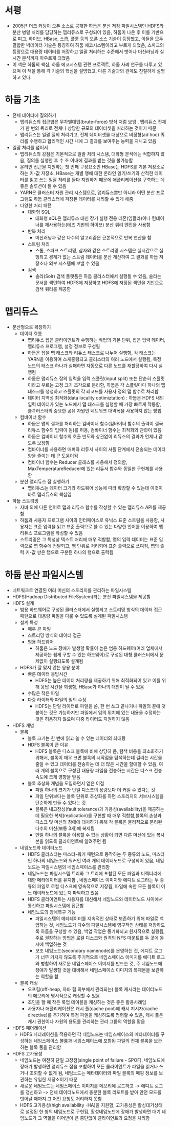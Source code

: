 # 서평
- 2005년 더크 커팅이 오픈 소스로 공개한 하둡은 분산 저장 파일시스템인 HDFS와 분산 병렬 처리를 담당하는 맵리듀스로 구성되어 있음, 하둡이 나온 후 이를 기반으로 피그, 하이브, HBase, 스쿱, 플룸 등의 오픈 소스 기술이 등장했고, 이들을 모두 결합한 빅데이터 기술은 통칭하여 하둡 에코시스템이라고 부르게 되었음, 스파크의 등장으로 대용량 데이터를 저장하고 일괄 처리하는 수준에서 벗어나 머신러닝과 실시간 분석까지 아우르게 되었음 
- 이 책은 하둡의 핵심, 하둡 에코시스템 관련 프로젝트, 하둡 사례 연구를 다루고 있으며 이 책을 통해 각 기술의 핵심을 설명했고, 다른 기술과의 관계도 친절하게 설명하고 있다.

# 하둡 기초
- 전체 데이터에 질의하기
  - 맵리듀스의 접근법은 무차별대입(brute-force) 방식 처럼 보임 , 맵리듀스 전체가 한 번의 쿼리로 전체나 상당한 규모의 데이터셋을 처리하는 것이기 때문 
  - 맵리듀스는 일괄 질의 처리기고, 전체 데이터셋을 대상으로 비정형(ad hoc) 쿼리를 수행하고 합리적인 시간 내에 그 결과를 보여주는 능력을 지니고 있음 
- 일괄 처리를 넘어서
  - 맵리듀스의 강점은 기본적으로 일괄 처리 시스템, 대화형 분석에는 적합하지 않음, 질의를 실행한 후 수 초 이내에 결과를 받는 것을 불가능함 
  - 온라인 접근을 지원하는 첫 번째 구성요소인 HBase는 HDFS를 기본 저장소로 하는 키-값 저장소, HBase는 개별 행에 대한 온라인 읽기/쓰기와 산적한 데이터를 읽고 쓰는 일괄 처리를 둘다 지원하기 때문에 애플리케이션을 구축하는 데 좋은 솔루션이 될 수 있음
  - YARN은 클러스터 자원 관리 시스템으로, 맵리듀스뿐만 아니라 어떤 분산 프로그램도 하둡 클러스터에 저장된 데이터를 처리할 수 있게 해줌 
  - 다양한 처리 패턴
    - 대화형 SQL
      - 대화형 sQL은 맵리듀스 대신 장기 실행 전용 데몬(임팔라)이나 컨테이너를 재사용하는(테즈 기반의 하이브) 분산 쿼리 엔진을 사용함 
    - 반복 처리
      - 머신러닝과 같은 다수의 알고리즘은 근본적으로 반복 연산을 함 
    - 스트림 처리
      - 스톰, 스파크 스트리밍, 삼자와 같은 스트리밍 시스템은 실시간으로 실행되고 경계가 없는 스트림 데이터를 분산 계산하여 그 결과를 하둡 저장소나 외부 시스템에 보낼 수 있음
    - 검색
      - 솔라(Solr) 검색 플랫폼은 하둡 클러스터에서 실행될 수 있음, 솔라는 문서를 색인하여 HDFS에 저장하고 HDFS에 저장된 색인을 기반으로 검색 쿼리를 제공함 

# 맵리듀스 
- 분산형으로 확장하기
  - 데이터 흐름
    - 맵리듀스 잡은 클라이언트가 수행하는 작업의 기본 단위, 잡은 입력 데이터, 맵리듀스 프로그램, 설정 정보로 구성됨
    - 하둡은 잡을 맵 태스크와 리듀스 태스크로 나누어 실행함, 각 태스크는 YARN을 이용하여 스케줄링되고 클러스터의 여러 노드에서 실행됨, 특정 노드의 태스크 하나가 실패하면 자동으로 다른 노드를 재할당하여 다시 실행됨 
    - 하둡은 맵리듀스 잡의 입력을 입력 스플릿(input split) 또는 단순히 스플릿이라고 부르는 고정 크기 조각으로 분리함, 하둡은 각 스플릿마다 하나의 맵 태스크를 생성하고 스플릿의 각 레코드를 사용자 정의 맵 함수로 처리함 
    - 데이터 지역성 최적화(data locality optimiztation) : 하둡은 HDFS 내의 입력 데이터가 있는 노드에서 맵 태스크를 실행할 때 가장 빠르게 작동함, 클ㄹ러스터의 중요한 공유 자원인 네트워크 대역폭을 사용하지 않는 방법 
  - 컴바이너 함수
    - 하둡은 맵의 결과를 처리하는 컴바이너 함수(컴바이너 함수의 출력이 결국 리듀스 함수의 입력이 됨)를 허용, 컴바이너 함수는 최적화와 관련이 있음 
    - 하둡은 컴바이너 함수의 호출 빈도와 상관없이 리듀스의 결과가 언제나 같도록 보장함 
    - 컴바이너를 사용하면 매퍼와 리듀서 사이의 셔플 단계에서 전송되는 데이터양을 줄이는 데 큰 도움이됨 
    - 컴바이너 함수는 Reducer 클래스를 사용해서 정의함, MaxTemperatureReducer에 있는 리듀서 함수와 동일한 구현체를 사용함 
  - 분산 맵리듀스 잡 실행하기
    - 맵리듀스는 데이터 크기와 하드웨어 성능에 따라 확장할 수 있는데 이것이 바로 맵리듀스의 핵심임
- 하둡 스트리밍
  - 자바 외에 다른 언어로 맵과 리듀스 함수를 작성할 수 있는 맵리듀스 API를 제공함
  - 하둡과 사용자 프로그램 사이의 인터페이스로 유닉스 표준 스트림을 사용함, 사용자는 표준 입력을 읽고 표준 출력으로 쓸 수 있는 다양한 언어를 이용하여 맵리듀스 프로그램을 작성할 수 있음 
  - 스트리밍은 그 특성상 텍스트 처리에 매우 적합함, 맵의 입력 데이터는 표준 입력으로 맵 함수에 전달되고, 행 단위로 처리되어 표준 출력으로 쓰여짐, 맵의 출력 키-값 쌍은 탭으로 구분된 하나의 행으로 출력됨

# 하둡 분산 파일시스템
- 네트워크로 연결된 여러 머신의 스토리지를 관리하는 파일시스템
- HDFS(Hadoop Distributed FileSystem)라는 분산 파일시스템을 제공함
- HDFS 설계
  - 범용 하드웨어로 구성된 클러스터에서 실행되고 스트리밍 방식의 데이터 접근 패턴으로 대용량 파일을 다룰 수 있도록 설계된 파일시스템
  - 설계 특성
    - 매우 큰 파일
    - 스트리밍 방식의 데이터 접근
    - 범용 하드웨어
      - 하둡은 노드 장애가 발생할 확률이 높은 범용 하드웨어(여러 업체에서 제공하는 쉽게 구할 수 있는 하드웨어)로 구성된 대형 클러스터에서 문제없이 실행되도록 설계됨 
  - HDFS가 잘 맞지 않는 응용 분야
    - 빠른 데이터 응답시간
      - HDFS는 높은 데이터 처리량을 제공하기 위해 최적화되어 있고 이를 위해 응답 시간을 희생함, HBase가 하나의 대안이 될 수 있음
    - 수많은 작은 파일
    - 다중 라이터와 파일의 임의 수정
      - HDFS는 단일 라이터로 파일을 씀, 한 번 쓰고 끝나거나 파일의 끝에 덧붙이는 것은 가능하지만 파일에서 임의 위치에 있는 내용을 수정하는 것은 허용하지 않으며 다중 라이터도 지원하지 않음
- HDFS 개념
    - 블록 
        - 블록 크기는 한 번에 읽고 쓸 수 있는 데이터의 최대량 
        - HDFS 블록이 큰 이유
            - HDFS 블록은 디스크 블록에 비해 상당히 큼, 탐색 비용을 최소화하기 위해서, 블록이 매우 크면 블록의 시작점을 탐색하는데 걸리는 시간을 줄일 수 있고 데이터를 전송하는 데 더 많은 시간을 할애할 수 있음, 여러 개의 블록으로 구성된 대용량 파일을 전송하는 시간은 디스크 전송 속도에 크게 영향을 받음
        - 블록 추상화 개념을 도입하면서 얻은 이점
            - 파일 하나의 크기가 단일 디스크의 용량보다 더 커질 수 있다는 것
            - 파일 단위보다는 블록 단위로 추상화를 하면 스토리지의 서브시스템을 단순하게 만들 수 있다는 것 
            - 블록은 내고장성(fault tolerance)과 가용성(availability)을 제공하는 데 필요한 복제(replication)를 구현할 때 매우 적합함,블록의 손상과 디스크 및 머신의 장애에 대처하기 위해 각 블록은 물리적으로 분리된 다수의 머신(보통 3개)에 복제됨
            - 만일 하나의 블록을 이용할 수 없는 상황이 되면 다른 머신에 있는 복사본을 읽도록 클라이언트에 알려주면 됨 
    - 네임노드와 데이터노드
        - HDFS 클러스터는 마스터-워커 패턴으로 동작하는 두 종류의 노드, 마스터인 하나의 네임노드와 워커인 여러 개의 데이터노드로 구성되어 있음, 네임노드는 파일시스템의 네임스페이스를 관리함
        - 네임노드는 파일시스템 트리와 그 트리에 포함된 모든 파일과 디렉터리에 대한 메타데이터를 유지함 , 네임스페이스 이미지와 에디트 로그라는 두 종류의 파일로 로컬 디스크에 영속적으로 저장됨, 파일에 속한 모든 블록이 어느 데이터노드에 있는지 파악하고 있음 
        - HDFS 클라이언트는 사용자를 대신해서 네임노드와 데이터노드 사이에서 통신하고 파일시스템에 접근함 
        - 네임노드의 장애복구 기능
            - 파일시스템의 메타데이터를 지속적인 상태로 보존하기 위해 파일로 백업하는 것, 네임노드가 다수의 파일시스템에 영구적인 상태를 저장하도록 하둡을 구성할 수 있음, 백업 작업은 동기화되고 원자적으로 실행됨, 주로 권장하는 방법은 로컬 디스크와 원격의 NFS 마운트를 두 곳에 동시에 백업하는 것 
            - 보조 네임노드(secondary namenode)를 운영하는 것, 에디트 로그가 너무 커지지 않도록 주기적으로 네임스페이스 이미지를 에디트 로그와 병합하여 새로운 네임스페이스 이미지를 만드는 것, 주 네임노드에 장애가 발생할 것을 대비해서 네임스페이스 이미지의 복제본을 보관하는 역할을 함 
    - 블록 캐싱
        - 오프힙(off-heap, 자바 힙 외부에서 관리되는) 블록 캐시라는 데이터노드의 메모리에 명시적으로 캐싱할 수 있음
        - 조인을 할 때 작은 룩업 테이블을 캐싱하는 것은 좋은 활용사례임
        - 사용자나 애플리케이션은 캐시 풀(cache pool)에 캐시 지시자(cache directive)를 추가하여 특정 파일을 캐싱하도록 명령할 수 있음, 캐시 풀은 캐시 권한이나 자원의 용도를 관리하는 관리 그룹의 역할을 맡음 
- HDFS 패더레이션
    - HDFS 페더레이션을 적용하면 각 네임노드는 네임스페이스의 메타데이터를 구성하는 네임스페이스 볼륨과 네임스페이스에 포함된 파일의 전체 블록을 보관하는 블록 풀을 관리함 
- HDFS 고가용성
    - 네임노드는 여전히 단일 고장점(single point of failure - SPOF), 네임노드에 장애가 발생하면 맵리듀스 잡을 포함하여 모든 클라이언트가 파일을 읽거나 쓰거나 조회할 수 없게 됨, 네임노드는 메타데이터와 파일 블록의 매핑 정보를 보관하는 유일한 저장소이기 때문
    - 새로운 네임노드는 네임스페이스 이미지를 메모리에 로드하고 -> 에디트 로그를 갱신하고 -> 전체 데이터노드에서 충분한 블록 리포트를 받아 안전 모드를 벗어날 때까지 그 어떤 요청도 처리하지 못함 
    - HDFS 고가용성(high availability -HA)을 지원함, 고가용성은 활성대기상태로 설정된 한 쌍의 네임노드로 구현됨, 활성네임노드에 장애가 발생하면 대기 네임노드가 그 역할을 이어받아 큰 중단없이 클라이언트의 요청을 처리함         
